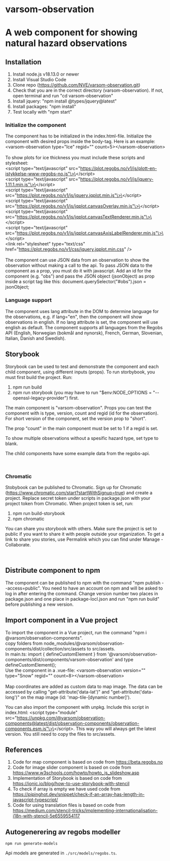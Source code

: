 # varsom-observation

# A web component for showing natural hazard observations

## **Installation**

1. Install node.js v18.13.0 or newer
2. Install Visual Studio Code
3. Clone repo (https://github.com/NVE/varsom-observation.git)
4. Check that you are in the correct directory (varsom-observation). If not, open terminal and run "cd varsom-observation"
5. Install jquery: "npm install @types/jquery@latest"
6. Install packages: "npm install"
7. Test locally with "npm start"
   <br>

### **Initialize the component**

The component has to be initialized in the index.html-file. Initialize the component with desired props inside the body-tag.
Here is an example: <br>
\<varsom-observation type="Ice" regid="" count=5\>\</varsom-observation\> <br><br>
To show plots for ice thickness you must include these scripts and stylesheet:<br>
\<script type="text/javascript" src="https://plot.regobs.no/v1/js/plott-en-istykkelse-www-regobs-no.js"\>\</script\><br>
\<script type="text/javascript" src="https://plot.regobs.no/v1/js/jquery-1.11.1.min.js"\>\</script\><br>
\<script type="text/javascript" src="https://plot.regobs.no/v1/js/jquery.jqplot.min.js"\>\</script\><br>
\<script type="text/javascript" src="https://plot.regobs.no/v1/js/jqplot.canvasOverlay.min.js"\>\</script\><br>
\<script type="text/javascript" src="https://plot.regobs.no/v1/js/jqplot.canvasTextRenderer.min.js"\>\</script\><br>
\<script type="text/javascript" src="https://plot.regobs.no/v1/js/jqplot.canvasAxisLabelRenderer.min.js"\>\</script\><br>
\<link rel="stylesheet" type="text/css" href="https://plot.regobs.no/v1/css/jquery.jqplot.min.css" /\>
<br><br>
The component can use JSON data from an observation to show the observation without making a call to the api.
To pass JSON data to the component as a prop, you must do it with javascript. Add an id for the component (e.g. "obs") and pass the JSON object (jsonObject) as prop inside a script tag like this: document.querySelector("#obs").json = jsonObject;

### **Language support**

The component uses lang attribute in the DOM to determine language for the observations, e.g. if lang="en", then the component will show observations in english.
If no lang attribute is set, the component will use english as default. The component supports all languages from the Regobs API (English, Norwegian (bokmål and nynorsk), French, German, Slovenian, Italian, Danish and Swedish).

## **Storybook**

Storybook can be used to test and demonstrate the component and each child component, using different inputs (props).
To run storbybook, you must first build the project. Run:

1. npm run build
2. npm run storybook (you may have to run "$env:NODE_OPTIONS = "--openssl-legacy-provider") first.

The main component is "varsom-observation". Props you can test the component with is type, version, count and regid (id for the observation). For short version
of the component, set the version prop to "short".

The prop "count" in the main component must be set to 1 if a regid is set.

To show multiple observations without a spesific hazard type, set type to blank.

The child components have some example data from the regobs-api.

<br>

### **Chromatic**

Stobybook can be published to Chromatic. Sign up for Chromatic (https://www.chromatic.com/start?startWithSignup=true) and create a project.
Replace secret token under scripts in package.json with your project token from Chromatic.
When project token is set, run:

1. npm run build-storybook
2. npm chromatic

You can share you storybook with others. Make sure the project is set to public if you want to share it with people outside your organization. To get a link to share you stories, use Permalink which you can find under Manage - Collaborate.

<br>

## **Distribute component to npm**

The component can be published to npm with the command "npm publish --access=public". You need to have an account on npm and will
be asked to log in after entering the command. Change version number two places in package.json and one place in package-locl.json and run "npm run build" before publishing a new version.

## **Import component in a Vue project**

To import the component in a Vue project, run the command "npm i @varsom/observation-components".<br>
copy folders from node_modules/@varsom/observation-components/dist/collection/src/assets to src/assets. <br>
In main.ts: import { defineCustomElement } from '@varsom/observation-components/dist/components/varsom-observation' and type defineCustomElement(); <br>
Use the component in a .vue-file: \<varsom-observation version="" type="Snow" regid="" count=8\>\</varsom-observation\> <br>
<br>
Map coordinates are added as custom data to map image. The data can be accessed by calling "get-attribute('data-lat')" and "get-attribute('data-long')" on the map image (id: 'map-tile-[dynamic number]').
<br>

You can also import the component with unpkg. Include this script in index.html:
\<script type="module" src="https://unpkg.com/@varsom/observation-components@latest/dist/observation-components/observation-components.esm.js"\>\</script\>. This way you will always get the latest version. You still need to copy the files to src/assets.

## **References**

1. Code for map component is based on code from https://beta.regobs.no
2. Code for image slider component is based on code from https://www.w3schools.com/howto/howto_js_slideshow.asp
3. Implementation of Storybook is based on code from https://ionic.io/blog/how-to-use-storybook-with-stencil
4. To check if array is empty we have used code from https://pipinghot.dev/snippet/check-if-an-array-has-length-in-javascript-typescript/
5. Code for using translation files is based on code from https://medium.com/stencil-tricks/implementing-internationalisation-i18n-with-stencil-5e6559554117

## Autogenerering av regobs modeller

```
npm run generate-models
```

Api models are generated in `./src/models/regobs.ts`.
